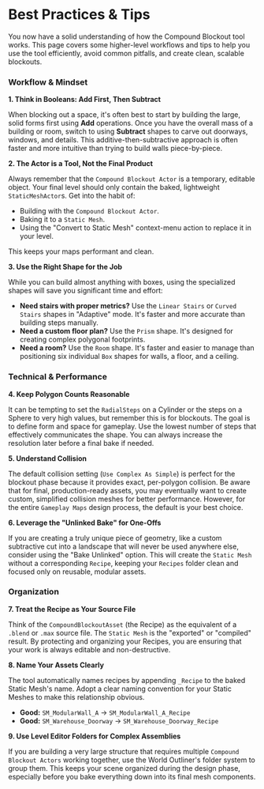 # Best Practices & Tips

You now have a solid understanding of how the Compound Blockout tool works. This page covers some higher-level workflows and tips to help you use the tool efficiently, avoid common pitfalls, and create clean, scalable blockouts.

### Workflow & Mindset

**1. Think in Booleans: Add First, Then Subtract**

When blocking out a space, it's often best to start by building the large, solid forms first using **Add** operations. Once you have the overall mass of a building or room, switch to using **Subtract** shapes to carve out doorways, windows, and details. This additive-then-subtractive approach is often faster and more intuitive than trying to build walls piece-by-piece.

**2. The Actor is a Tool, Not the Final Product**

Always remember that the `Compound Blockout Actor` is a temporary, editable object. Your final level should only contain the baked, lightweight `StaticMeshActor`s. Get into the habit of:

* Building with the `Compound Blockout Actor`.
* Baking it to a `Static Mesh`.
* Using the "Convert to Static Mesh" context-menu action to replace it in your level.

This keeps your maps performant and clean.

**3. Use the Right Shape for the Job**

While you can build almost anything with boxes, using the specialized shapes will save you significant time and effort:

* **Need stairs with proper metrics?** Use the `Linear Stairs` or `Curved Stairs` shapes in "Adaptive" mode. It's faster and more accurate than building steps manually.
* **Need a custom floor plan?** Use the `Prism` shape. It's designed for creating complex polygonal footprints.
* **Need a room?** Use the `Room` shape. It's faster and easier to manage than positioning six individual `Box` shapes for walls, a floor, and a ceiling.

### Technical & Performance

**4. Keep Polygon Counts Reasonable**

It can be tempting to set the `RadialSteps` on a Cylinder or the steps on a Sphere to very high values, but remember this is for blockouts. The goal is to define form and space for gameplay. Use the lowest number of steps that effectively communicates the shape. You can always increase the resolution later before a final bake if needed.

**5. Understand Collision**

The default collision setting (`Use Complex As Simple`) is perfect for the blockout phase because it provides exact, per-polygon collision. Be aware that for final, production-ready assets, you may eventually want to create custom, simplified collision meshes for better performance. However, for the entire `Gameplay Maps` design process, the default is your best choice.

**6. Leverage the "Unlinked Bake" for One-Offs**

If you are creating a truly unique piece of geometry, like a custom subtractive cut into a landscape that will never be used anywhere else, consider using the "Bake Unlinked" option. This will create the `Static Mesh` without a corresponding `Recipe`, keeping your `Recipes` folder clean and focused only on reusable, modular assets.

### Organization

**7. Treat the Recipe as Your Source File**

Think of the `CompoundBlockoutAsset` (the Recipe) as the equivalent of a `.blend` or `.max` source file. The `Static Mesh` is the "exported" or "compiled" result. By protecting and organizing your Recipes, you are ensuring that your work is always editable and non-destructive.

**8. Name Your Assets Clearly**

The tool automatically names recipes by appending `_Recipe` to the baked Static Mesh's name. Adopt a clear naming convention for your Static Meshes to make this relationship obvious.

* **Good:** `SM_ModularWall_A` -> `SM_ModularWall_A_Recipe`
* **Good:** `SM_Warehouse_Doorway` -> `SM_Warehouse_Doorway_Recipe`

**9. Use Level Editor Folders for Complex Assemblies**

If you are building a very large structure that requires multiple `Compound Blockout Actors` working together, use the World Outliner's folder system to group them. This keeps your scene organized during the design phase, especially before you bake everything down into its final mesh components.
